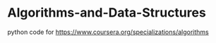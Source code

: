 # Algorithms-and-Data-Structures
python code for https://www.coursera.org/specializations/algorithms
